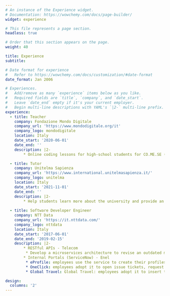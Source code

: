 ```yaml
---
# An instance of the Experience widget.
# Documentation: https://wowchemy.com/docs/page-builder/
widget: experience

# This file represents a page section.
headless: true

# Order that this section appears on the page.
weight: 40

title: Experience
subtitle:

# Date format for experience
#   Refer to https://wowchemy.com/docs/customization/#date-format
date_format: Jan 2006

# Experiences.
#   Add/remove as many `experience` items below as you like.
#   Required fields are `title`, `company`, and `date_start`.
#   Leave `date_end` empty if it's your current employer.
#   Begin multi-line descriptions with YAML's `|2-` multi-line prefix.
experience:
  - title: Teacher
    company: Fondazione Mondo Digitale 
    company_url: 'https://www.mondodigitale.org/it'
    company_logo: mondodigitale
    location: Italy
    date_start: '2020-06-01'
    date_end: ''
    description: |2-   
        * Online coding lessons for high-school students for CO.ME.SE (COde\&FraME for Self Empowerment) and CodinGirls Projects

  - title: Tutor
    company: Unitelma Sapienza
    company_url: 'https://www.international.unitelmasapienza.it/'
    company_logo: unitelma
    location: Italy
    date_start: '2021-11-01'
    date_end: ''
    description: |2-   
        * Help students learn more about the university and provide an interface between them and the professors
 
  - title: Software Developer Engineer
    company: NTT Data 
    company_url: 'https://it.nttdata.com/'
    company_logo: nttdata
    location: Italy
    date_start: '2017-06-01'
    date_end: '2019-02-15'
    description: |2-
        * RESTful APIs - Telecom
         * Develop a microservices architecture to revise an outdated monolithic platform for messaging. Scalability and high reliability were guaranteed by the Openshift platform, meanwhile real-time tracking and quick troubleshooting by Elasticsearch
        * Internal Portals (ServiceNow) - Enel
         * eProfile: employees use the service to create their profiles, insert their job-related information, and apply to open internal positions
         * OneClick: employees adopt it to open issue tickets, request devices, software licenses, etc.
         * Global Travel: Global Travel: employees adopt it to insert travel requests

design:
  columns: '2'
---
```

